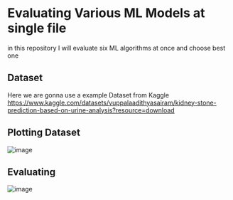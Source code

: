 
# Evaluating Various ML Models at single file

in this repository I will evaluate six ML algorithms at once and choose best one

## Dataset 

Here we are gonna use a example Dataset from Kaggle
https://www.kaggle.com/datasets/vuppalaadithyasairam/kidney-stone-prediction-based-on-urine-analysis?resource=download

## Plotting Dataset

![image](https://user-images.githubusercontent.com/61175452/200170788-ef56eb96-f9e4-4bbd-8bc7-394674f99cc0.png)


## Evaluating

![image](https://user-images.githubusercontent.com/61175452/200171391-bcc54298-5e49-4cf5-976a-433b812a26d7.png)
